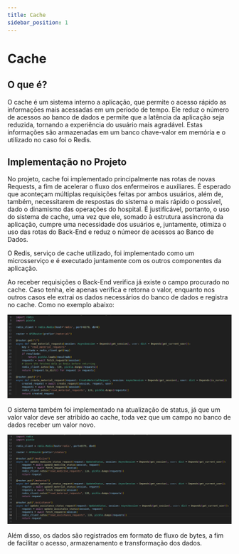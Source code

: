 ```yaml
---
title: Cache
sidebar_position: 1
---
```


# Cache

## O que é?
O cache é um sistema interno a aplicação, que permite o acesso rápido as informações mais acessadas em um período de tempo. Ele reduz o número de acessos ao banco de dados e permite que a latência da aplicação seja reduzida, tornando a experiência do usuário mais agradável. Estas informações são armazenadas em um banco chave-valor em memória e o utilizado no caso foi o Redis.

## Implementação no Projeto
No projeto, cache foi implementado principalmente nas rotas de novas Requests, a fim de acelerar o fluxo dos enfermeiros e auxiliares. É esperado que aconteçam múltiplas requisições feitas por ambos usuários, além de, também, necessitarem de respostas do sistema o mais rápido o possível, dado o dinamismo das operações do hospital. É justificável, portanto, o uso do sistema de cache, uma vez que ele, somado à estrutura assíncrona da aplicação, cumpre uma necessidade dos usuários e, juntamente, otimiza o uso das rotas do Back-End e reduz o númeor de acessos ao Banco de Dados.

O Redis, serviço de cache utilizado, foi implementado como um microsserviço e é executado juntamente com os outros componentes da aplicação.

Ao receber requisições o Back-End verifica já existe o campo procurado no cache. Caso tenha, ele apenas verifica e retorna o valor, enquanto nos outros casos ele extrai os dados necessários do banco de dados e registra no cache. Como no exemplo abaixo:

![cache](../../../static/img/cache-request.jpeg)

O sistema também foi implementado na atualização de status, já que um valor valor deve ser atribído ao cache, toda vez que um campo no banco de dados receber um valor novo.

![cache](../../../static/img/cache-status.jpeg)


Além disso, os dados são registrados em formato de fluxo de bytes, a fim de facilitar o acesso, armazenamento e transformação dos dados.

